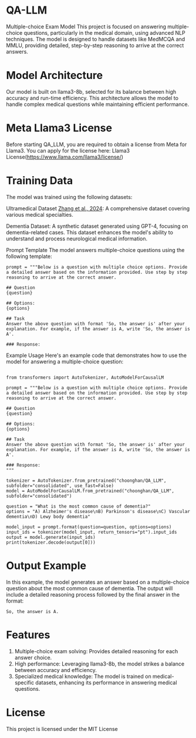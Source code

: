 # QA-LLM
Multiple-choice Exam Model
This project is focused on answering multiple-choice questions, particularly in the medical domain, using advanced NLP techniques. The model is designed to handle datasets like MedMCQA and MMLU, providing detailed, step-by-step reasoning to arrive at the correct answers.

# Model Architecture
Our model is built on llama3-8b, selected for its balance between high accuracy and run-time efficiency. This architecture allows the model to handle complex medical questions while maintaining efficient performance.


# Meta Llama3 License
Before starting QA_LLM, you are required to obtain a license from Meta for Llama3. You can apply for the license here: Llama3 License(https://www.llama.com/llama3/license/)

# Training Data
The model was trained using the following datasets:

Ultramedical Dataset [Zhang et al., 2024](https://github.com/TsinghuaC3I/UltraMedical): A comprehensive dataset covering various medical specialties.

Dementia Dataset: A synthetic dataset generated using GPT-4, focusing on dementia-related cases. This dataset enhances the model's ability to understand and process neurological medical information.

Prompt Template
The model answers multiple-choice questions using the following template:

```
prompt = """Below is a question with multiple choice options. Provide a detailed answer based on the information provided. Use step by step reasoning to arrive at the correct answer.

## Question
{question}

## Options:
{options}

## Task
Answer the above question with format 'So, the answer is' after your explanation. For example, if the answer is A, write 'So, the answer is A'.

### Response:
```

Example Usage
Here's an example code that demonstrates how to use the model for answering a multiple-choice question:

```

from transformers import AutoTokenizer, AutoModelForCausalLM

prompt = """Below is a question with multiple choice options. Provide a detailed answer based on the information provided. Use step by step reasoning to arrive at the correct answer.

## Question
{question}

## Options:
{options}

## Task
Answer the above question with format 'So, the answer is' after your explanation. For example, if the answer is A, write 'So, the answer is A'.

### Response:
"""

tokenizer = AutoTokenizer.from_pretrained("choonghan/QA_LLM", subfolder="consolidated", use_fast=False)
model = AutoModelForCausalLM.from_pretrained("choonghan/QA_LLM", subfolder="consolidated")

question = "What is the most common cause of dementia?"
options = "A) Alzheimer's disease\nB) Parkinson's disease\nC) Vascular dementia\nD) Lewy body dementia"

model_input = prompt.format(question=question, options=options)
input_ids = tokenizer(model_input, return_tensors="pt").input_ids
output = model.generate(input_ids)
print(tokenizer.decode(output[0]))
```


# Output Example

In this example, the model generates an answer based on a multiple-choice question about the most common cause of dementia. The output will include a detailed reasoning process followed by the final answer in the format:
```
So, the answer is A.
```


# Features
1. Multiple-choice exam solving: Provides detailed reasoning for each answer choice.
2. High performance: Leveraging llama3-8b, the model strikes a balance between accuracy and efficiency.
3. Specialized medical knowledge: The model is trained on medical-specific datasets, enhancing its performance in answering medical questions.


# License
This project is licensed under the MIT License


